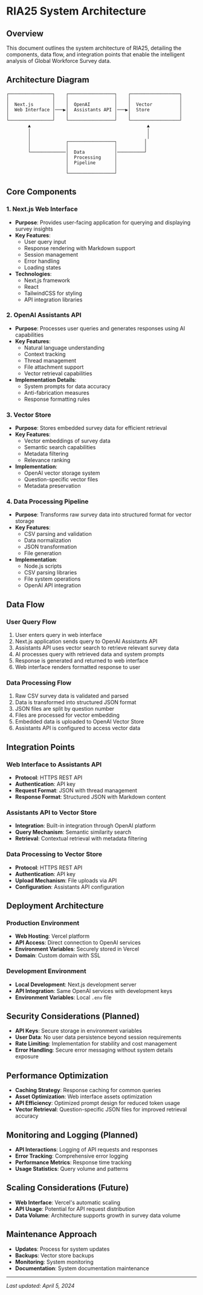 # RIA25 System Architecture

## Overview

This document outlines the system architecture of RIA25, detailing the components, data flow, and integration points that enable the intelligent analysis of Global Workforce Survey data.

## Architecture Diagram

```
┌────────────────┐    ┌─────────────────┐    ┌──────────────────┐
│                │    │                 │    │                  │
│  Next.js       │    │  OpenAI         │    │  Vector          │
│  Web Interface │───▶│  Assistants API │───▶│  Store           │
│                │    │                 │    │                  │
└────────────────┘    └─────────────────┘    └──────────────────┘
        ▲                                           ▲
        │                                           │
        │                                           │
        │             ┌─────────────────┐          │
        │             │                 │          │
        └─────────────│  Data           │──────────┘
                      │  Processing     │
                      │  Pipeline       │
                      │                 │
                      └─────────────────┘
```

## Core Components

### 1. Next.js Web Interface

- **Purpose**: Provides user-facing application for querying and displaying survey insights
- **Key Features**:
  - User query input
  - Response rendering with Markdown support
  - Session management
  - Error handling
  - Loading states
- **Technologies**:
  - Next.js framework
  - React
  - TailwindCSS for styling
  - API integration libraries

### 2. OpenAI Assistants API

- **Purpose**: Processes user queries and generates responses using AI capabilities
- **Key Features**:
  - Natural language understanding
  - Context tracking
  - Thread management
  - File attachment support
  - Vector retrieval capabilities
- **Implementation Details**:
  - System prompts for data accuracy
  - Anti-fabrication measures
  - Response formatting rules

### 3. Vector Store

- **Purpose**: Stores embedded survey data for efficient retrieval
- **Key Features**:
  - Vector embeddings of survey data
  - Semantic search capabilities
  - Metadata filtering
  - Relevance ranking
- **Implementation**:
  - OpenAI vector storage system
  - Question-specific vector files
  - Metadata preservation

### 4. Data Processing Pipeline

- **Purpose**: Transforms raw survey data into structured format for vector storage
- **Key Features**:
  - CSV parsing and validation
  - Data normalization
  - JSON transformation
  - File generation
- **Implementation**:
  - Node.js scripts
  - CSV parsing libraries
  - File system operations
  - OpenAI API integration

## Data Flow

### User Query Flow

1. User enters query in web interface
2. Next.js application sends query to OpenAI Assistants API
3. Assistants API uses vector search to retrieve relevant survey data
4. AI processes query with retrieved data and system prompts
5. Response is generated and returned to web interface
6. Web interface renders formatted response to user

### Data Processing Flow

1. Raw CSV survey data is validated and parsed
2. Data is transformed into structured JSON format
3. JSON files are split by question number
4. Files are processed for vector embedding
5. Embedded data is uploaded to OpenAI Vector Store
6. Assistants API is configured to access vector data

## Integration Points

### Web Interface to Assistants API

- **Protocol**: HTTPS REST API
- **Authentication**: API key
- **Request Format**: JSON with thread management
- **Response Format**: Structured JSON with Markdown content

### Assistants API to Vector Store

- **Integration**: Built-in integration through OpenAI platform
- **Query Mechanism**: Semantic similarity search
- **Retrieval**: Contextual retrieval with metadata filtering

### Data Processing to Vector Store

- **Protocol**: HTTPS REST API
- **Authentication**: API key
- **Upload Mechanism**: File uploads via API
- **Configuration**: Assistants API configuration

## Deployment Architecture

### Production Environment

- **Web Hosting**: Vercel platform
- **API Access**: Direct connection to OpenAI services
- **Environment Variables**: Securely stored in Vercel
- **Domain**: Custom domain with SSL

### Development Environment

- **Local Development**: Next.js development server
- **API Integration**: Same OpenAI services with development keys
- **Environment Variables**: Local `.env` file

## Security Considerations (Planned)

- **API Keys**: Secure storage in environment variables
- **User Data**: No user data persistence beyond session requirements
- **Rate Limiting**: Implementation for stability and cost management
- **Error Handling**: Secure error messaging without system details exposure

## Performance Optimization

- **Caching Strategy**: Response caching for common queries
- **Asset Optimization**: Web interface assets optimization
- **API Efficiency**: Optimized prompt design for reduced token usage
- **Vector Retrieval**: Question-specific JSON files for improved retrieval accuracy

## Monitoring and Logging (Planned)

- **API Interactions**: Logging of API requests and responses
- **Error Tracking**: Comprehensive error logging
- **Performance Metrics**: Response time tracking
- **Usage Statistics**: Query volume and patterns

## Scaling Considerations (Future)

- **Web Interface**: Vercel's automatic scaling
- **API Usage**: Potential for API request distribution
- **Data Volume**: Architecture supports growth in survey data volume

## Maintenance Approach

- **Updates**: Process for system updates
- **Backups**: Vector store backups
- **Monitoring**: System monitoring
- **Documentation**: System documentation maintenance

---

_Last updated: April 5, 2024_

